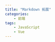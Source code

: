 ```yaml
---
title: "Markdown 拓展"
categories:
    - 前端
tags:
    - JavaScript
    - Vue
---
```


<!-- 除了 Markdown 的默认语法，VuePress 还附带了一些 Markdown 的组件块

详情参考：[Markdown 拓展](https://vuepress.vuejs.org/zh/guide/markdown.html)


### 换行

<p>
  <hr />
</p>

## 自定义容器 <Badge text="默认主题"/>

**输入**

```md
::: tip
这是一个提示
:::

::: info
这是一个信息
:::

::: warning
这是一个警告
:::

::: danger
这是一个危险警告
:::

::: details
这是一个详情块，在 IE / Edge 中不生效
:::
```

**输出**

提示

::: tip
这是一个提示
:::

信息

::: info
这是一个信息
:::

警告

::: warning
这是一个警告
:::

危险警告

::: danger
这是一个危险警告
:::

详情

::: details
这是一个详情块，在 IE / Edge 中不生效
:::



你也可以自定义块中的标题：

~~~md
::: danger STOP
危险区域，禁止通行
:::

::: details 点击查看代码

```js
console.log('你好，VuePress！')
```

:::
~~~



::: danger STOP
危险区域，禁止通行
:::

::: details 点击查看代码

```js
console.log('你好，VuePress！')
```

:::

## 在标题中使用组件 <Badge text="beta" type="warning"/> <Badge text="默认主题"/>

**属性**

- `text` - string
- `type` - string, 可选值： `"tip"|"warning"|"error"`，默认值是： `"tip"`
- `vertical` - string, 可选值： `"top"|"middle"`，默认值是： `"top"`

**使用**

当前标题的组件：

```md
## 在标题中使用组件 <Badge text="beta" type="warning"/> <Badge text="默认主题"/>
```



## 代码块中的行高亮

**输入**

~~~text
``` js {4}
export default {
  data () {
    return {
      msg: 'Highlighted!'
    }
  }
}
```
~~~

**输出**

``` js {4}
export default {
  data () {
    return {
      msg: 'Highlighted!'
    }
  }
}
```

测试多行

``` js {4-8}
export default {
  data () {
    return {
      msg1: 'Highlighted!',
      msg2: 'Highlighted!',
      msg3: 'Highlighted!',
      msg4: 'Highlighted!'
    }
  }
}
``` -->

